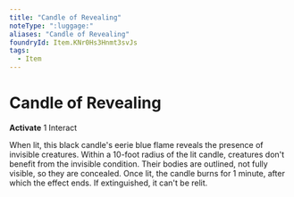 ```yaml
---
title: "Candle of Revealing"
noteType: ":luggage:"
aliases: "Candle of Revealing"
foundryId: Item.KNr0Hs3Hnmt3svJs
tags:
  - Item
---
```


# Candle of Revealing

**Activate** 1 Interact

When lit, this black candle's eerie blue flame reveals the presence of invisible creatures. Within a 10-foot radius of the lit candle, creatures don't benefit from the invisible condition. Their bodies are outlined, not fully visible, so they are concealed. Once lit, the candle burns for 1 minute, after which the effect ends. If extinguished, it can't be relit.
